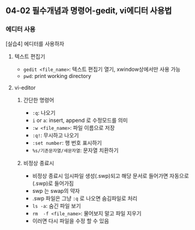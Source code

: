 ## 04-02 필수개념과 명령어-gedit, vi에디터 사용법

### 에디터 사용

[실습4] 에디터를 사용하자

1. 텍스트 편집기

   - ```gedit <file_name>```: 텍스트 편집기 열기, xwindow상에서만 사용 가능
   - ```pwd```: print working directory

2. vi-editor

   1. 간단한 명령어
      - ```:q```: 나오기
      - ```i``` or ```a```: insert, append 로 수정모드를 의미
      - ```:w <file_name>```: 파일 이름으로 저장
      - ```:q!```: 무시하고 나오기
      - ```:set number```: 행 번호 표시하기
      - ```%s/기존문자열/새문자열```: 문자열 치환하기

   2. 비정상 종료시
      - 비정상 종료시 임시파일 생성(.swp)되고 해당 문서로 들어가면 자동으로(.swp)로 들어가짐
      - swp 는 swap의 약자
      - .swp 파일은 그냥 ```:q``` 로 나오면 숨김파일로 처리
      - ```ls -a```: 숨긴 파일 보기
      - ```rm  -f <file_name>```: 물어보지 말고 파일 지우기
      - 이러면 다시 파일을 수정 할 수 있음

